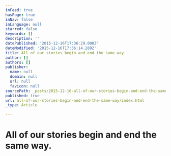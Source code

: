 ```yaml
---
inFeed: true
hasPage: true
inNav: false
inLanguage: null
starred: false
keywords: []
description: ''
datePublished: '2015-12-16T17:36:29.000Z'
dateModified: '2015-12-16T17:36:14.289Z'
title: All of our stories begin and end the same way.
author: []
authors: []
publisher:
  name: null
  domain: null
  url: null
  favicon: null
sourcePath: _posts/2015-12-16-all-of-our-stories-begin-and-end-the-same-way.md
published: true
url: all-of-our-stories-begin-and-end-the-same-way/index.html
_type: Article

---
```

# All of our stories begin and end the same way.